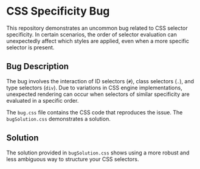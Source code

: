 # CSS Specificity Bug

This repository demonstrates an uncommon bug related to CSS selector specificity.  In certain scenarios, the order of selector evaluation can unexpectedly affect which styles are applied, even when a more specific selector is present.

## Bug Description

The bug involves the interaction of ID selectors (`#`), class selectors (`.`), and type selectors (`div`).  Due to variations in CSS engine implementations, unexpected rendering can occur when selectors of similar specificity are evaluated in a specific order. 

The `bug.css` file contains the CSS code that reproduces the issue. The `bugSolution.css` demonstrates a solution.

## Solution

The solution provided in `bugSolution.css` shows using a more robust and less ambiguous way to structure your CSS selectors.